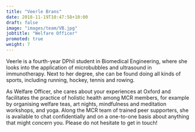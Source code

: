 ```yaml
---
title: "Veerle Brans"
date: 2018-11-19T10:47:58+10:00
draft: false
image: "images/team/VB.jpg"
jobtitle: "Welfare Officer"
promoted: true
weight: 7
---
```


Veerle is a fourth-year DPhil student in Biomedical Engineering, where she looks into the application of microbubbles and ultrasound in immunotherapy. Next to her degree, she can be found doing all kinds of sports, including running, hockey, tennis and rowing.

As Welfare Officer, she cares about your experiences at Oxford and facilitates the practice of holistic health among MCR members, for example by organising welfare teas, art nights, mindfulness and meditation workshops, and yoga. Along the MCR team of trained peer supporters, she is available to chat confidentially and on a one-to-one basis about anything that might concern you. Please do not hesitate to get in touch!
